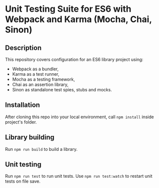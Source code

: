 # Unit Testing Suite for ES6 with Webpack and Karma (Mocha, Chai, Sinon)

## Description

This repository covers configuration for an ES6 library project using:

- Webpack as a bundler,
- Karma as a test runner,
- Mocha as a testing framework,
- Chai as an assertion library,
- Sinon as standalone test spies, stubs and mocks.

## Installation

After cloning this repo into your local environment, call `npm install` inside project's folder.

## Library building

Run `npm run build` to build a library.

## Unit testing

Run `npm run test` to run unit tests. Use `npm run test:watch` to restart unit tests on file save.
